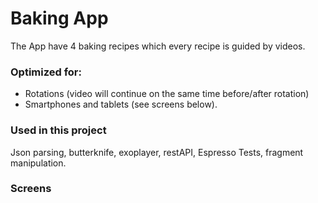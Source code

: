 # Baking App

The App have 4 baking recipes which every recipe is guided by videos.
### Optimized for: 
- Rotations (video will continue on the same time before/after rotation) 
- Smartphones and tablets (see screens below).


### Used in this project
 Json parsing, butterknife, exoplayer, restAPI, Espresso Tests, fragment manipulation.
 
 ### Screens
 
